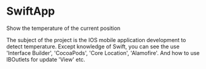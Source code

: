 # SwiftApp
Show the temperature of the current position

The subject of the project is the IOS mobile application development to detect temperature. Except knowledge of Swift, you can see the use 'Interface Builder', 'CocoaPods', 'Core Location', 'Alamofire'. And how to use IBOutlets for update 'View' etc.
